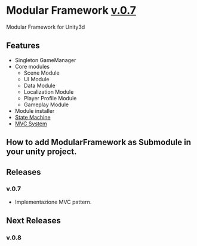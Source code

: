# Modular Framework [v.0.7](#releases)
Modular Framework for Unity3d

## Features
- Singleton GameManager
- Core modules
  - Scene Module
  - UI Module
  - Data Module
  - Localization Module
  - Player Profile Module
  - Gameplay Module
- Module installer
- [State Machine](Code/Core/BehaviourMachine/FSM.md)
- [MVC System](Code/Core/MVC/MVC_System.md) 

## How to add ModularFramework as Submodule in your unity project.

## Releases

### v.0.7
- Implementazione MVC pattern.

## Next Releases

### v.0.8